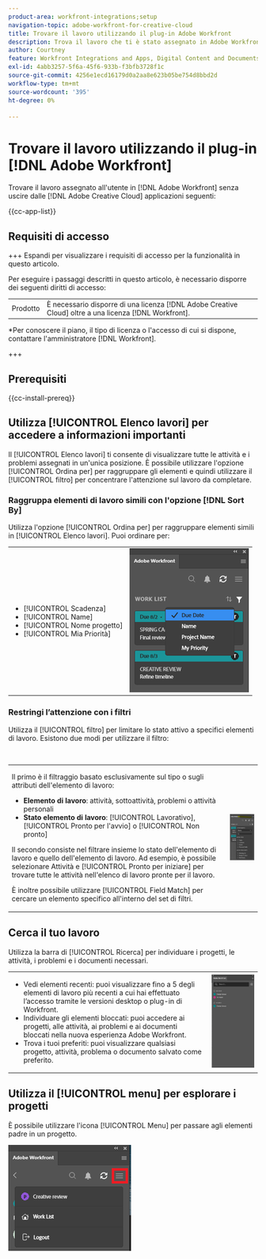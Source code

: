 ```yaml
---
product-area: workfront-integrations;setup
navigation-topic: adobe-workfront-for-creative-cloud
title: Trovare il lavoro utilizzando il plug-in Adobe Workfront
description: Trova il lavoro che ti è stato assegnato in Adobe Workfront senza uscire dalle applicazioni Adobe Creative Cloud.
author: Courtney
feature: Workfront Integrations and Apps, Digital Content and Documents
exl-id: 4abb3257-5f6a-45f6-933b-f3bfb3728f1c
source-git-commit: 4256e1ecd16179d0a2aa8e623b05be754d8bbd2d
workflow-type: tm+mt
source-wordcount: '395'
ht-degree: 0%

---
```


# Trovare il lavoro utilizzando il plug-in [!DNL Adobe Workfront]

Trovare il lavoro assegnato all&#39;utente in [!DNL Adobe Workfront] senza uscire dalle [!DNL Adobe Creative Cloud] applicazioni seguenti:

{{cc-app-list}}

## Requisiti di accesso

+++ Espandi per visualizzare i requisiti di accesso per la funzionalità in questo articolo.

Per eseguire i passaggi descritti in questo articolo, è necessario disporre dei seguenti diritti di accesso:

<table style="table-layout:auto"> 
 <col> 
 <col> 
 <tbody> 
 <!-- <tr> 
   <td role="rowheader">[!DNL Adobe Workfront] plan*</td> 
   <td> <p>[!UICONTROL Pro] or higher</p> </td> 
  </tr> 
  <tr data-mc-conditions=""> 
   <td role="rowheader">[!DNL Adobe Workfront] license*</td> 
   <td> <p>[!UICONTROL Work] or [!UICONTROL Plan]</p> </td> 
  </tr> -->
  <tr> 
   <td role="rowheader">Prodotto</td> 
   <td>È necessario disporre di una licenza [!DNL Adobe Creative Cloud] oltre a una licenza [!DNL Workfront].</td> 
  </tr> 
 </tbody> 
</table>

&#42;Per conoscere il piano, il tipo di licenza o l&#39;accesso di cui si dispone, contattare l&#39;amministratore [!DNL Workfront].

+++

## Prerequisiti

{{cc-install-prereq}}

## Utilizza [!UICONTROL Elenco lavori] per accedere a informazioni importanti

Il [!UICONTROL Elenco lavori] ti consente di visualizzare tutte le attività e i problemi assegnati in un&#39;unica posizione. È possibile utilizzare l&#39;opzione [!UICONTROL Ordina per] per raggruppare gli elementi e quindi utilizzare il [!UICONTROL filtro] per concentrare l&#39;attenzione sul lavoro da completare.

### Raggruppa elementi di lavoro simili con l&#39;opzione [!DNL Sort By]

Utilizza l&#39;opzione [!UICONTROL Ordina per] per raggruppare elementi simili in [!UICONTROL Elenco lavori]. Puoi ordinare per:

<table style="table-layout:auto"> 
 <col> 
 <col> 
 <tbody> 
  <tr> 
   <td> 
    <ul> 
     <li>[!UICONTROL Scadenza]</li> 
     <li>[!UICONTROL Name]</li> 
     <li>[!UICONTROL Nome progetto]</li> 
     <li>[!UICONTROL Mia Priorità]</li> 
    </ul> </td> 
   <td> <img src="assets/copy-of-sort-by-350x606.png" style="width: 350;height: 606;"> </td> 
  </tr> 
 </tbody> 
</table>

### Restringi l’attenzione con i filtri

Utilizza il [!UICONTROL filtro] per limitare lo stato attivo a specifici elementi di lavoro. Esistono due modi per utilizzare il filtro:

 

<table style="table-layout:auto"> 
 <col> 
 <col> 
 <tbody> 
  <tr> 
   <td> <p>Il primo è il filtraggio basato esclusivamente sul tipo o sugli attributi dell'elemento di lavoro:</p> 
    <ul> 
     <li><strong>Elemento di lavoro</strong>: attività, sottoattività, problemi o attività personali</li> 
     <li><strong>Stato elemento di lavoro</strong>: [!UICONTROL Lavorativo], [!UICONTROL Pronto per l'avvio] o [!UICONTROL Non pronto]</li> 
    </ul> <p>Il secondo consiste nel filtrare insieme lo stato dell'elemento di lavoro e quello dell'elemento di lavoro. Ad esempio, è possibile selezionare Attività e [!UICONTROL Pronto per iniziare] per trovare tutte le attività nell'elenco di lavoro pronte per il lavoro.</p> <p>È inoltre possibile utilizzare [!UICONTROL Field Match] per cercare un elemento specifico all'interno del set di filtri. </p> </td> 
   <td> <img src="assets/copy-of-filter-p-350x603.png" style="width: 350;height: 603;"> </td> 
  </tr> 
 </tbody> 
</table>

## Cerca il tuo lavoro

Utilizza la barra di [!UICONTROL Ricerca] per individuare i progetti, le attività, i problemi e i documenti necessari.

<table style="table-layout:auto"> 
 <col> 
 <col> 
 <tbody> 
  <tr> 
   <td> 
    <ul> 
     <li>Vedi elementi recenti: puoi visualizzare fino a 5 degli elementi di lavoro più recenti a cui hai effettuato l’accesso tramite le versioni desktop o plug-in di Workfront.</li> 
     <li>Individuare gli elementi bloccati: puoi accedere ai progetti, alle attività, ai problemi e ai documenti bloccati nella nuova esperienza Adobe Workfront.</li> 
     <li>Trova i tuoi preferiti: puoi visualizzare qualsiasi progetto, attività, problema o documento salvato come preferito.</li> 
    </ul> </td> 
   <td> <img src="assets/copy-of-search-p.png"> </td> 
  </tr> 
 </tbody> 
</table>

## Utilizza il [!UICONTROL menu] per esplorare i progetti

È possibile utilizzare l&#39;icona [!UICONTROL Menu] per passare agli elementi padre in un progetto.

![](assets/go-back-to-work-list-350x314.png)
